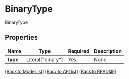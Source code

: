 # BinaryType

BinaryType

## Properties
| Name | Type | Required | Description |
| ------------ | ------------- | ------------- | ------------- |
**type** | Literal["binary"] | Yes | None |


[[Back to Model list]](../../../README.md#models-v1-link) [[Back to API list]](../../README.md#documentation-for-api-endpoints) [[Back to README]](../../README.md)
